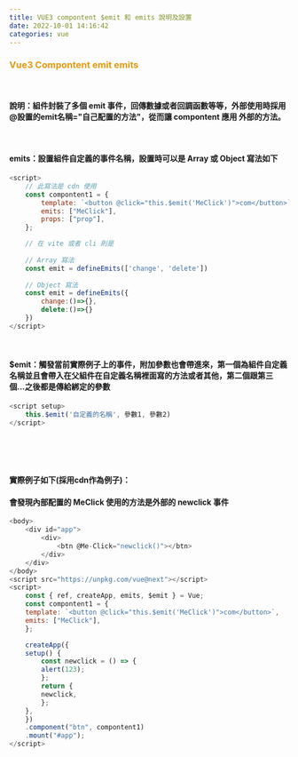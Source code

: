 ```yaml
---
title: VUE3 compontent $emit 和 emits 說明及設置
date: 2022-10-01 14:16:42
categories: vue
---
```


### <font color='e59911'>Vue3 Compontent emit emits</font>

<br>

#### 說明：組件封裝了多個 emit 事件，回傳數據或者回調函數等等，外部使用時採用 @設置的emit名稱="自己配置的方法"，從而讓 compontent 應用 外部的方法。

<br>

#### emits：設置組件自定義的事件名稱，設置時可以是 Array 或 Object 寫法如下
```js
<script>
	// 此寫法是 cdn 使用
	const compontent1 = {
		template: `<button @click="this.$emit('MeClick')">com</button>`,
		emits: ["MeClick"],
		props: ["prop"],
	};

	// 在 vite 或者 cli 則是
	
	// Array 寫法
	const emit = defineEmits(['change', 'delete'])
	
	// Object 寫法
	const emit = defineEmits({
		change:()=>{},
		delete:()=>{}
	})
</script>
```

<br>

#### $emit：觸發當前實際例子上的事件，附加參數也會帶進來，第一個為組件自定義名稱並且會帶入在父組件在自定義名稱裡面寫的方法或者其他，第二個跟第三個...之後都是傳給綁定的參數
```js
<script setup>
	this.$emit('自定義的名稱', 參數1, 參數2)
</script>
```

<br>
<br>
<br>

#### 實際例子如下(採用cdn作為例子)：
#### 會發現內部配置的 MeClick 使用的方法是外部的 newclick 事件
```js
<body>
	<div id="app">
		<div>
			<btn @Me-Click="newclick()"></btn>
		</div>
	</div>
</body>
<script src="https://unpkg.com/vue@next"></script>
<script>
	const { ref, createApp, emits, $emit } = Vue;
	const compontent1 = {
	template: `<button @click="this.$emit('MeClick')">com</button>`,
	emits: ["MeClick"],
	};

	createApp({
	setup() {
		const newclick = () => {
		alert(123);
		};
		return {
		newclick,
		};
	},
	})
	.component("btn", compontent1)
	.mount("#app");
</script>
```


